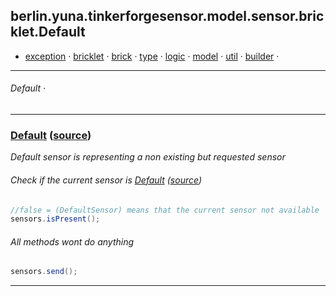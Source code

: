 
## berlin.yuna.tinkerforgesensor.model.sensor.bricklet.Default
* [exception](https://github.com/YunaBraska/tinkerforge-sensor/blob/master/readmeDoc/berlin/yuna/tinkerforgesensor/model/exception/README.md) · [bricklet](https://github.com/YunaBraska/tinkerforge-sensor/blob/master/readmeDoc/berlin/yuna/tinkerforgesensor/model/sensor/bricklet/README.md) · [brick](https://github.com/YunaBraska/tinkerforge-sensor/blob/master/readmeDoc/berlin/yuna/tinkerforgesensor/model/sensor/brick/README.md) · [type](https://github.com/YunaBraska/tinkerforge-sensor/blob/master/readmeDoc/berlin/yuna/tinkerforgesensor/model/type/README.md) · [logic](https://github.com/YunaBraska/tinkerforge-sensor/blob/master/readmeDoc/berlin/yuna/tinkerforgesensor/logic/README.md) · [model](https://github.com/YunaBraska/tinkerforge-sensor/blob/master/readmeDoc/berlin/yuna/tinkerforgesensor/model/README.md) · [util](https://github.com/YunaBraska/tinkerforge-sensor/blob/master/readmeDoc/berlin/yuna/tinkerforgesensor/util/README.md) · [builder](https://github.com/YunaBraska/tinkerforge-sensor/blob/master/readmeDoc/berlin/yuna/tinkerforgesensor/model/builder/README.md) · 

---
###### Default · 

---

### [Default](https://github.com/YunaBraska/tinkerforge-sensor/blob/master/readmeDoc/berlin/yuna/tinkerforgesensor/model/sensor/bricklet/Default.md) ([source](src/main/java/berlin/yuna/tinkerforgesensor/model/sensor/bricklet/Default.java))

*Default sensor is representing a non existing but requested sensor*

###### Check if the current sensor is [Default](https://github.com/YunaBraska/tinkerforge-sensor/blob/master/readmeDoc/berlin/yuna/tinkerforgesensor/model/sensor/bricklet/Default.md) ([source](src/main/java/berlin/yuna/tinkerforgesensor/model/sensor/bricklet/Default.java))
```java
//false = (DefaultSensor) means that the current sensor not available
sensors.isPresent();
```

###### All methods wont do anything
```java
sensors.send();
```

--- 
